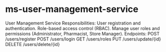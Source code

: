 # ms-user-management-service
User Management Service Responsibilities: User registration and authentication. Role-based access control (RBAC). Manage user roles and permissions (Administrator, Pharmacist, Store Manager). Endpoints: POST /users/register POST /users/login GET /users/roles PUT /users/update/{id} DELETE /users/delete/{id}
